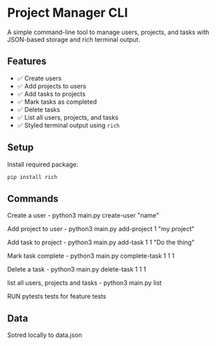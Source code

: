 # Project Manager CLI

A simple command-line tool to manage users, projects, and tasks with JSON-based storage and rich terminal output.

## Features

- ✅ Create users
- ✅ Add projects to users
- ✅ Add tasks to projects
- ✅ Mark tasks as completed
- ✅ Delete tasks
- ✅ List all users, projects, and tasks
- ✅ Styled terminal output using `rich`

## Setup

Install required package:

```bash
pip install rich


```

## Commands

Create a user - python3 main.py create-user "name"

Add project to user - python3 main.py add-project 1 "my project"

Add task to project - python3 main.py add-task 1 1 "Do the thing"

Mark task complete - python3 main.py complete-task 1 1 1

Delete a task - python3 main.py delete-task 1 1 1

list all users, projects and tasks - python3 main.py list

RUN pytests tests for feature tests

## Data

Sotred locally to data.json
